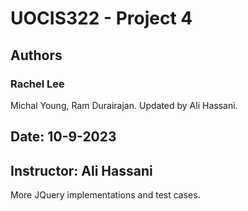 # UOCIS322 - Project 4 #

## Authors
### Rachel Lee
Michal Young, Ram Durairajan. Updated by Ali Hassani.

## Date: 10-9-2023
## Instructor: Ali Hassani

More JQuery implementations and test cases.
